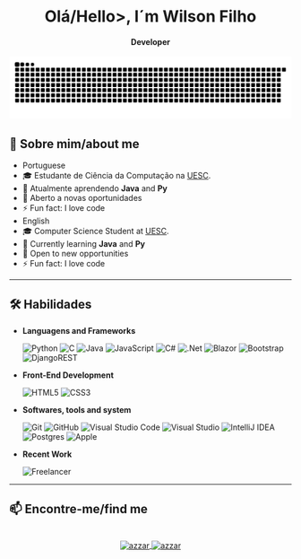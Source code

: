 <html>
<body>

<div align="center">
  <h1 align="center">Olá/Hello>, I´m Wilson Filho</h1>
  <h4 align="center">Developer</h4>
</div>

<picture>
  <source media="(prefers-color-scheme: dark)" srcset="https://raw.githubusercontent.com/Wssfilho/Wssfilho/output/github-contribution-grid-snake-dark.svg">
  <source media="(prefers-color-scheme: light)" srcset="https://raw.githubusercontent.com/Wssfilho/Wssfilho/output/github-contribution-grid-snake.svg">
  <img alt="github contribution grid snake animation" src="https://raw.githubusercontent.com/Wssfilho/Wssfilho/output/github-contribution-grid-snake.svg">
</picture>

## 🧮 **Sobre mim/about me**
- Portuguese
- 🎓 Estudante de Ciência da Computação na [UESC](http://uesc.br/).
- 🌱 Atualmente aprendendo **Java** and **Py**
- 🏢 Aberto a novas oportunidades
- ⚡ Fun fact: I love code
- English
- 🎓 Computer Science Student at [UESC](http://uesc.br/).
- 🌱 Currently learning **Java** and **Py**
- 🏢 Open to new opportunities
- ⚡ Fun fact: I love code

-----

## 🛠️ **Habilidades**

- **Languagens and Frameworks**

    ![Python](https://img.shields.io/badge/Python%20-%2314354C.svg?style=for-the-badge&logo=python&logoColor=white)
    ![C](https://img.shields.io/badge/C%20-%232370ED.svg?style=for-the-badge&logo=c&logoColor=white)
    ![Java](https://img.shields.io/badge/java-%23ED8B00.svg?style=for-the-badge&logo=openjdk&logoColor=white)
    ![JavaScript](https://img.shields.io/badge/JavaScript%20-%23F7DF1E.svg?style=for-the-badge&logo=javascript&logoColor=white)
    ![C#](https://img.shields.io/badge/c%23-%23239120.svg?style=for-the-badge&logo=csharp&logoColor=white)
    ![.Net](https://img.shields.io/badge/.NET-5C2D91?style=for-the-badge&logo=.net&logoColor=white)
    ![Blazor](https://img.shields.io/badge/blazor-%235C2D91.svg?style=for-the-badge&logo=blazor&logoColor=white)
    ![Bootstrap](https://img.shields.io/badge/bootstrap-%238511FA.svg?style=for-the-badge&logo=bootstrap&logoColor=white)
    ![DjangoREST](https://img.shields.io/badge/DJANGO-REST-ff1709?style=for-the-badge&logo=django&logoColor=white&color=ff1709&labelColor=gray)
  


- **Front-End Development**

    ![HTML5](https://img.shields.io/badge/HTML5%20-%23E34F26.svg?style=for-the-badge&logo=html5&logoColor=white)
    ![CSS3](https://img.shields.io/badge/CSS3%20-%231572B6.svg?style=for-the-badge&logo=css3&logoColor=white)

- **Softwares, tools and system**

    ![Git](https://img.shields.io/badge/Git%20-%23F05032.svg?style=for-the-badge&logo=git&logoColor=white)
    ![GitHub](https://img.shields.io/badge/GitHub%20-%23121011.svg?style=for-the-badge&logo=github&logoColor=white)
    ![Visual Studio Code](https://img.shields.io/badge/Visual%20Studio%20Code%20-%23007ACC.svg?style=for-the-badge&logo=visual-studio-code&logoColor=white)
    ![Visual Studio](https://img.shields.io/badge/Visual%20Studio%20-%235C2D91.svg?style=for-the-badge&logo=visual-studio&logoColor=white)
    ![IntelliJ IDEA](https://img.shields.io/badge/IntelliJ%20IDEA%20-%23000000.svg?style=for-the-badge&logo=intellij-idea&logoColor=white)
    ![Postgres](https://img.shields.io/badge/postgres-%23316192.svg?style=for-the-badge&logo=postgresql&logoColor=white)
    ![Apple](https://img.shields.io/badge/Apple-%23000000.svg?style=for-the-badge&logo=apple&logoColor=white)


- **Recent Work**
  
  ![Freelancer](https://img.shields.io/badge/Freelancer-29B2FE?style=for-the-badge&logo=Freelancer&logoColor=white)

-----

## 📫 **Encontre-me/find me**

<p align="center">
<br/>
<a href="mailto: wilsonsa004@outlook.com" target="blank">
  <img align="center"
    src="https://img.shields.io/badge/gmail-EA4335.svg?style=for-the-badge&logo=gmail&logoColor=white"
    alt="azzar" height="30"/>
</a>
<a href="https://instagram.com/ws.fho" target="blank">
  <img align="center"
    src="https://img.shields.io/badge/instagram-%23E4405F.svg?style=for-the-badge&logo=Instagram&logoColor=white"
    alt="azzar" height="30"/>
</a>
</p>

</body>
</html>
